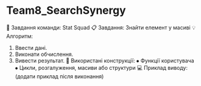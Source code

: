 # Team8_SearchSynergy

🧩 Завдання команди: Stat Squad
📋 Завдання:
Знайти елемент у масиві
💡 Алгоритм:
1.	Ввести дані.
2.	Виконати обчислення.
3.	Вивести результат.
🧠 Використані конструкції:
⦁	Функції користувача
⦁	Цикли, розгалуження, масиви або структури
💻 Приклад виводу:
(додати приклад після виконання)
